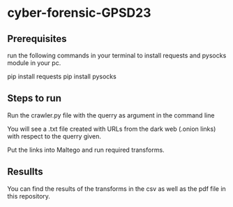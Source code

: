 # cyber-forensic-GPSD23

## Prerequisites

run the following commands in your terminal to install requests and pysocks module in your pc.

pip install requests
pip install pysocks

## Steps to run

Run the crawler.py file with the querry as argument in the command line

You will see a .txt file created with URLs from the dark web (.onion links) with respect to the querry given.

Put the links into Maltego and run required transforms.

## Resullts

You can find the results of the transforms in the csv as well as the pdf file in this repository.